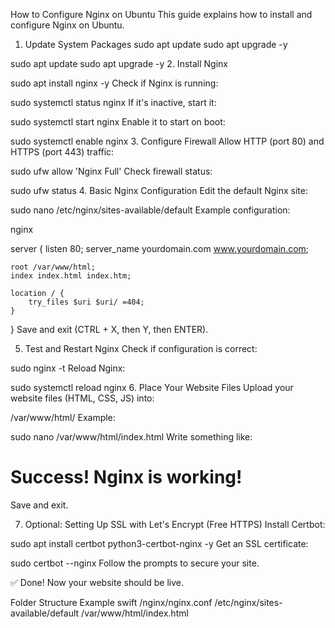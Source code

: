 How to Configure Nginx on Ubuntu
This guide explains how to install and configure Nginx on Ubuntu.

1. Update System Packages
sudo apt update
sudo apt upgrade -y

sudo apt update
sudo apt upgrade -y
2. Install Nginx

sudo apt install nginx -y
Check if Nginx is running:

sudo systemctl status nginx
If it's inactive, start it:

sudo systemctl start nginx
Enable it to start on boot:

sudo systemctl enable nginx
3. Configure Firewall
Allow HTTP (port 80) and HTTPS (port 443) traffic:

sudo ufw allow 'Nginx Full'
Check firewall status:

sudo ufw status
4. Basic Nginx Configuration
Edit the default Nginx site:

sudo nano /etc/nginx/sites-available/default
Example configuration:

nginx

server {
    listen 80;
    server_name yourdomain.com www.yourdomain.com;

    root /var/www/html;
    index index.html index.htm;

    location / {
        try_files $uri $uri/ =404;
    }
}
Save and exit (CTRL + X, then Y, then ENTER).

5. Test and Restart Nginx
Check if configuration is correct:


sudo nginx -t
Reload Nginx:


sudo systemctl reload nginx
6. Place Your Website Files
Upload your website files (HTML, CSS, JS) into:


/var/www/html/
Example:


sudo nano /var/www/html/index.html
Write something like:


<!DOCTYPE html>
<html>
<head>
    <title>Welcome to My Website</title>
</head>
<body>
    <h1>Success! Nginx is working!</h1>
</body>
</html>
Save and exit.

7. Optional: Setting Up SSL with Let's Encrypt (Free HTTPS)
Install Certbot:

sudo apt install certbot python3-certbot-nginx -y
Get an SSL certificate:


sudo certbot --nginx
Follow the prompts to secure your site.

✅ Done! Now your website should be live.

Folder Structure Example
swift
/nginx/nginx.conf
/etc/nginx/sites-available/default
/var/www/html/index.html
